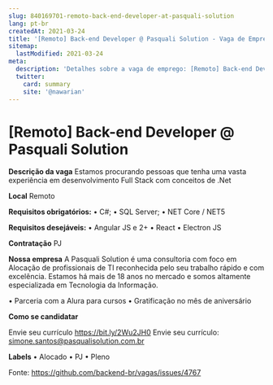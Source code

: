 ```yaml
---
slug: 840169701-remoto-back-end-developer-at-pasquali-solution
lang: pt-br
createdAt: 2021-03-24
title: '[Remoto] Back-end Developer @ Pasquali Solution - Vaga de Emprego'
sitemap:
  lastModified: 2021-03-24
meta:
  description: 'Detalhes sobre a vaga de emprego: [Remoto] Back-end Developer @ Pasquali Solution'
  twitter:
    card: summary
    site: '@nawarian'
---
```


# [Remoto] Back-end Developer @ Pasquali Solution

**Descrição da vaga**
Estamos procurando pessoas que tenha uma vasta experiência em desenvolvimento Full Stack com conceitos de .Net

**Local**
Remoto

**Requisitos obrigatórios:**
•	C#; 
•	SQL Server; 
•	NET Core / NET5

**Requisitos desejáveis:**
•	Angular JS e 2+
•	React 
•	Electron JS

**Contratação**
PJ

**Nossa empresa**
A Pasquali Solution é uma consultoria com foco em Alocação de profissionais de TI reconhecida pelo seu trabalho rápido e com excelência.
Estamos há mais de 18 anos no mercado e somos altamente especializada em Tecnologia da Informação.

•	Parceria com a Alura para cursos
•	Gratificação no mês de aniversário

**Como se candidatar**

Envie seu currículo https://bit.ly/2Wu2JH0
Envie seu currículo: simone.santos@pasqualisolution.com.br

**Labels**
•	Alocado
•	PJ
•	Pleno



Fonte: https://github.com/backend-br/vagas/issues/4767